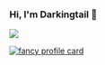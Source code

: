 ### Hi, I'm Darkingtail 👋

![](https://github-readme-stats.vercel.app/api?username=Darkingtail)

[![fancy profile card](https://fancy-readme-stats.vercel.app/api?username=your_github_username&theme=beach&footer=your@email.com&show_icons=true&title=your%20name&description=your%20description&include_all_commits=true&show_icons=true)](https://github.com/maximjsx/fancy-readme-stats)
